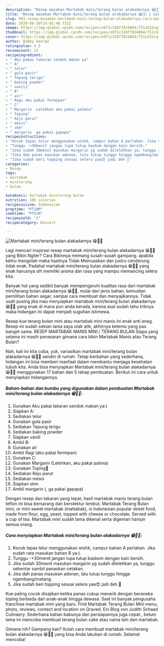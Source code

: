 ```yaml
---
description: "Resep masakan Martabak mini/terang bulan alakadarnya 😁🙏🌻 | Cara Masak Martabak mini/terang bulan alakadarnya 😁🙏🌻 Yang Menggugah Selera"
title: "Resep masakan Martabak mini/terang bulan alakadarnya 😁🙏🌻 | Cara Masak Martabak mini/terang bulan alakadarnya 😁🙏🌻 Yang Menggugah Selera"
slug: 903-resep-masakan-martabak-mini-terang-bulan-alakadarnya-cara-masak-martabak-mini-terang-bulan-alakadarnya-yang-menggugah-selera
date: 2020-08-30T14:45:40.732Z
image: https://img-global.cpcdn.com/recipes/e9f1c328f7824804/751x532cq70/martabak-miniterang-bulan-alakadarnya-😁🙏🌻-foto-resep-utama.jpg
thumbnail: https://img-global.cpcdn.com/recipes/e9f1c328f7824804/751x532cq70/martabak-miniterang-bulan-alakadarnya-😁🙏🌻-foto-resep-utama.jpg
cover: https://img-global.cpcdn.com/recipes/e9f1c328f7824804/751x532cq70/martabak-miniterang-bulan-alakadarnya-😁🙏🌻-foto-resep-utama.jpg
author: Bobby George
ratingvalue: 4.5
reviewcount: 12
recipeingredient:
- " Aku pakai takaran sendok makan ya"
- " A"
- " telur"
- " gula pasir"
- " Tepung terigu"
- " baking powder"
- " vanili"
- " B"
- " air"
- " Ragi aku pakai fermipan"
- " C"
- " Margarin  Lelehkan aku pakai palmia"
- " Toping"
- " Keju parut"
- " mesis"
- " skm"
- " margarin  ga pakai gapapa"
recipeinstructions:
- "Kocok lepas telur menggunakan wishk, campur bahan A perlahan. Jika sudah rata masukan bahan B ya:)."
- "Tunggu -+30menit jangan lupa tutup baskom dengan kain bersih."
- "Jika sudah 30menit masukan margarin yg sudah dilelehkan ya, tunggu sebentar sambil panaskan cetakan."
- "Jika dah panas masukan adonan, lalu tutup tunggu hingga ngembang/matang."
- "Jika sudah beri topping sesuai selera yaa😍 jadi deh 🌹"
categories:
- Resep
tags:
- martabak
- miniterang
- bulan

katakunci: martabak miniterang bulan 
nutrition: 105 calories
recipecuisine: Indonesian
preptime: "PT18M"
cooktime: "PT51M"
recipeyield: "1"
recipecategory: Dessert

---
```



![Martabak mini/terang bulan alakadarnya 😁🙏🌻](https://img-global.cpcdn.com/recipes/e9f1c328f7824804/751x532cq70/martabak-miniterang-bulan-alakadarnya-😁🙏🌻-foto-resep-utama.jpg)

Lagi mencari inspirasi resep martabak mini/terang bulan alakadarnya 😁🙏🌻 yang Bikin Ngiler? Cara Bikinnya memang susah-susah gampang. apabila keliru mengolah maka hasilnya Tidak Memuaskan dan justru cenderung tidak enak. Padahal martabak mini/terang bulan alakadarnya 😁🙏🌻 yang enak harusnya sih memiliki aroma dan rasa yang mampu memancing selera kita.

Banyak hal yang sedikit banyak mempengaruhi kualitas rasa dari martabak mini/terang bulan alakadarnya 😁🙏🌻, mulai dari jenis bahan, kemudian pemilihan bahan segar, sampai cara membuat dan menyajikannya. Tidak usah pusing jika mau menyiapkan martabak mini/terang bulan alakadarnya 😁🙏🌻 yang enak di mana pun anda berada, karena asal sudah tahu triknya maka hidangan ini dapat menjadi suguhan istimewa.

Resep kue terang bulan mini atau martabak mini manis ini enak anti eneg. Resep ini sudah sekian lama saya utak atik, akhirnya ketemu yang pas banget sama. RESEP MARTABAK MANIS MINI / TERANG BULAN Siapa yang selama ini masih penasaran gimana cara bikin Martabak Manis atau Terang Bulan?


Nah, kali ini kita coba, yuk, variasikan martabak mini/terang bulan alakadarnya 😁🙏🌻 sendiri di rumah. Tetap berbahan yang sederhana, hidangan ini bisa memberi manfaat dalam membantu menjaga kesehatan tubuh kita. Anda bisa menyiapkan Martabak mini/terang bulan alakadarnya 😁🙏🌻 menggunakan 17 bahan dan 5 tahap pembuatan. Berikut ini cara untuk menyiapkan hidangannya.

<!--inarticleads1-->

##### Bahan-bahan dan bumbu yang digunakan dalam pembuatan Martabak mini/terang bulan alakadarnya 😁🙏🌻:

1. Gunakan  Aku pakai takaran sendok makan ya:)
1. Siapkan  A:
1. Sediakan  telur
1. Gunakan  gula pasir
1. Sediakan  Tepung terigu
1. Sediakan  baking powder
1. Siapkan  vanili
1. Ambil  B:
1. Gunakan  air
1. Ambil  Ragi (aku pakai fermipan)
1. Gunakan  C:
1. Gunakan  Margarin  (Lelehkan, aku pakai palmia)
1. Gunakan  Toping🌸
1. Sediakan  Keju parut
1. Sediakan  mesis
1. Siapkan  skm
1. Ambil  margarin (, ga pakai gapapa)


Dengan resep dan takaran yang tepat, hasil martabak manis terang bulan teflon ini bisa bersarang dan berstektur lembut. Martabak Terang Bulan mini, or mini sweet martabak (mattabak), is Indonesian popular street food, made from flour, egg, yeast, topped with cheese or chocolate. Served with a cup of tea. Martabak mini sudah lama dikenal serta digemari hampir semua orang. 

<!--inarticleads2-->

##### Cara menyiapkan Martabak mini/terang bulan alakadarnya 😁🙏🌻:

1. Kocok lepas telur menggunakan wishk, campur bahan A perlahan. Jika sudah rata masukan bahan B ya:).
1. Tunggu -+30menit jangan lupa tutup baskom dengan kain bersih.
1. Jika sudah 30menit masukan margarin yg sudah dilelehkan ya, tunggu sebentar sambil panaskan cetakan.
1. Jika dah panas masukan adonan, lalu tutup tunggu hingga ngembang/matang.
1. Jika sudah beri topping sesuai selera yaa😍 jadi deh 🌹


Kue paling cocok disajikan ketika panas cukup menarik dengan beraneka toping berbeda dari anak-anak hingga dewasa. Saat ini banyak pengusaha franchise martabak mini yang baru. Find Martabak Terang Bulan Mini menu, photo, reviews, contact and location on Qraved. Ein Blog von Judith Schaad Culinaery. Sederhana bahan bakunya dan persiapannya juga cepat., belum lama ini mencoba membuat terang bulan cake atau nama lain dari martabak. 

Gimana nih? Gampang kan? Itulah cara membuat martabak mini/terang bulan alakadarnya 😁🙏🌻 yang bisa Anda lakukan di rumah. Selamat mencoba!
